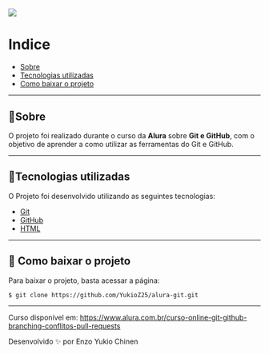 <h1 >
  <img src="https://ik.imagekit.io/zdc2vswag/alura-removebg-preview_SmyVkKiAt.png?ik-sdk-version=javascript-1.4.3&updatedAt=1655907896862">
</h1>

# Indice

- [Sobre](#🧾sobre)
- [Tecnologias utilizadas](#🔌tecnologias-utilizadas)
- [Como baixar o projeto](#🎨-como-baixar-o-projeto)

---

## 🧾Sobre

O projeto foi realizado durante o curso da **Alura** sobre **Git e GitHub**, com o objetivo de aprender a como utilizar as ferramentas do Git e GitHub.

---

## 🔌Tecnologias utilizadas
O Projeto foi desenvolvido utilizando as seguintes tecnologias:

- [Git](https://git-scm.com)
- [GitHub](https://github.com)
- [HTML](https://developer.mozilla.org/pt-BR/docs/Web/HTML)

---

## 🎨 Como baixar o projeto

Para baixar o projeto, basta acessar a página:
 ```bash
 $ git clone https://github.com/YukioZ25/alura-git.git
```

---

Curso disponível em: https://www.alura.com.br/curso-online-git-github-branching-conflitos-pull-requests


Desenvolvido ✨ por Enzo Yukio Chinen 